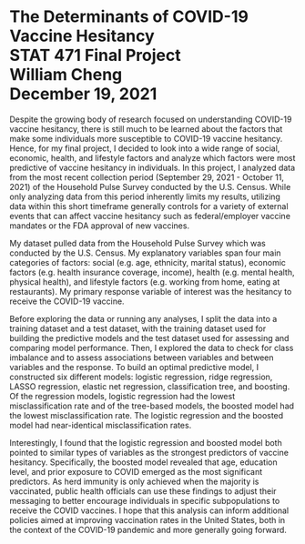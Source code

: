 # The Determinants of COVID-19 Vaccine Hesitancy<br/>STAT  471 Final Project<br/>William Cheng<br/>December 19, 2021

Despite the growing body of research focused on understanding COVID-19 vaccine hesitancy, there is still much to be learned about the factors that make some individuals more susceptible to COVID-19 vaccine hesitancy. Hence, for my final project, I decided to look into a wide range of social, economic, health, and lifestyle factors and analyze which factors were most predictive of vaccine hesitancy in individuals. In this project, I analyzed data from the most recent collection period (September 29, 2021 - October 11, 2021) of the Household Pulse Survey conducted by the U.S. Census. While only analyzing data from this period inherently limits my results, utilizing data within this short timeframe generally controls for a variety of external events that can affect vaccine hesitancy such as federal/employer vaccine mandates or the FDA approval of new vaccines. 

My dataset pulled data from the Household Pulse Survey which was conducted by the U.S. Census. My explanatory variables span four main categories of factors: social (e.g. age, ethnicity, marital status), economic factors (e.g. health insurance coverage, income), health (e.g. mental health, physical health), and lifestyle factors (e.g. working from home, eating at restaurants). My primary response variable of interest was the hesitancy to receive the COVID-19 vaccine.

Before exploring the data or running any analyses, I split the data into a training dataset and a test dataset, with the training dataset used for building the predictive models and the test dataset used for assessing and comparing model performance. Then, I explored the data to check for class imbalance and to assess associations between variables and between variables and the response. To build an optimal predictive model, I constructed six different models: logistic regression, ridge regression, LASSO regression, elastic net regression, classification tree, and boosting. Of the regression models, logistic regression had the lowest misclassification rate and of the tree-based models, the boosted model had the lowest misclassification rate. The logistic regression and the boosted model had near-identical misclassification rates.

Interestingly, I found that the logistic regression and boosted model both pointed to similar types of variables as the strongest predictors of vaccine hesitancy. Specifically, the boosted model revealed that age, education level, and prior exposure to COVID emerged as the most significant predictors. As herd immunity is only achieved when the majority is vaccinated, public health officials can use these findings to adjust their messaging to better encourage individuals in specific subpopulations to receive the COVID vaccines. I hope that this analysis can inform additional policies aimed at improving vaccination rates in the United States, both in the context of the COVID-19 pandemic and more generally going forward. 
